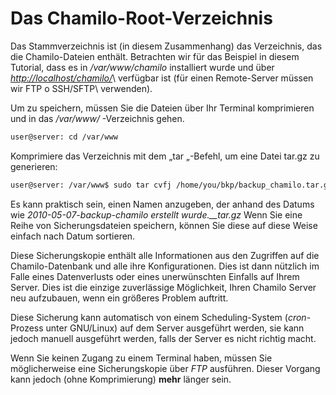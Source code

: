 # Das Chamilo-Root-Verzeichnis

Das Stammverzeichnis ist \(in diesem Zusammenhang\) das Verzeichnis, das die Chamilo-Dateien enthält. Betrachten wir für das Beispiel in diesem Tutorial, dass es in _/var/www/chamilo_ installiert wurde und über [_http://localhost/chamilo/_](http://localhost/chamilo/)\ verfügbar ist (für einen Remote-Server müssen wir FTP o SSH/SFTP\ verwenden).

Um zu speichern, müssen Sie die Dateien über Ihr Terminal komprimieren und in das _/var/www/_ -Verzeichnis gehen.

```bash
user@server: cd /var/www
```

Komprimiere das Verzeichnis mit dem „tar „-Befehl, um eine Datei tar.gz zu generieren:

```bash
user@server: /var/www$ sudo tar cvfj /home/you/bkp/backup_chamilo.tar.gz chamilo/
```

Es kann praktisch sein, einen Namen anzugeben, der anhand des Datums wie _2010-05-07-backup-chamilo erstellt wurde.\_\_tar.gz_ Wenn Sie eine Reihe von Sicherungsdateien speichern, können Sie diese auf diese Weise einfach nach Datum sortieren.

Diese Sicherungskopie enthält alle Informationen aus den Zugriffen auf die Chamilo-Datenbank und alle ihre Konfigurationen. Dies ist dann nützlich im Falle eines Datenverlusts oder eines unerwünschten Einfalls auf Ihrem Server. Dies ist die einzige zuverlässige Möglichkeit, Ihren Chamilo Server neu aufzubauen, wenn ein größeres Problem auftritt.

Diese Sicherung kann automatisch von einem Scheduling-System \(_cron_-Prozess unter GNU/Linux\) auf dem Server ausgeführt werden, sie kann jedoch manuell ausgeführt werden, falls der Server es nicht richtig macht.

Wenn Sie keinen Zugang zu einem Terminal haben, müssen Sie möglicherweise eine Sicherungskopie über _FTP_ ausführen. Dieser Vorgang kann jedoch (ohne Komprimierung\) **mehr** länger sein.